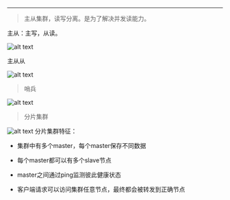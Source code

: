 
---

> 主从集群，读写分离。是为了解决并发读能力。

主从：主写，从读。

![alt text](https://cdn.jsdelivr.net/gh/sword4869/pic1@main/images/202407112156487.png)

主从从

![alt text](https://cdn.jsdelivr.net/gh/sword4869/pic1@main/images/202407112156488.png)

> 哨兵

![alt text](https://cdn.jsdelivr.net/gh/sword4869/pic1@main/images/202407112156489.png)
> 分片集群


![alt text](https://cdn.jsdelivr.net/gh/sword4869/pic1@main/images/202407112156490.png)
分片集群特征：

- 集群中有多个master，每个master保存不同数据

- 每个master都可以有多个slave节点

- master之间通过ping监测彼此健康状态

- 客户端请求可以访问集群任意节点，最终都会被转发到正确节点